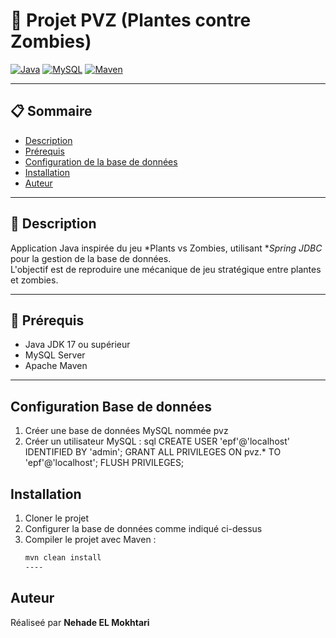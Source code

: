 # 🌻 Projet PVZ (Plantes contre Zombies)

[![Java](https://img.shields.io/badge/Java-17%2B-blue?logo=java)](https://www.oracle.com/java/)
[![MySQL](https://img.shields.io/badge/MySQL-8.0-orange?logo=mysql)](https://www.mysql.com/)
[![Maven](https://img.shields.io/badge/Maven-BuildTool-red?logo=apachemaven)](https://maven.apache.org/)

---

## 📋 Sommaire
- [Description](#-description)
- [Prérequis](#-prérequis)
- [Configuration de la base de données](#-configuration-de-la-base-de-données)
- [Installation](#-installation)
- [Auteur](#-auteur)

---

## 📖 Description
Application Java inspirée du jeu *Plants vs Zombies, utilisant **Spring JDBC* pour la gestion de la base de données.  
L'objectif est de reproduire une mécanique de jeu stratégique entre plantes et zombies.

---

## 🔧 Prérequis
- Java JDK 17 ou supérieur
- MySQL Server
- Apache Maven
---
## Configuration Base de données
1. Créer une base de données MySQL nommée pvz
2. Créer un utilisateur MySQL :
   sql
   CREATE USER 'epf'@'localhost' IDENTIFIED BY 'admin';
   GRANT ALL PRIVILEGES ON pvz.* TO 'epf'@'localhost';
   FLUSH PRIVILEGES;
   
## Installation
1. Cloner le projet
2. Configurer la base de données comme indiqué ci-dessus
3. Compiler le projet avec Maven :
   ```bash
   mvn clean install
   ----
## Auteur 
Réaliseé par **Nehade EL Mokhtari**
